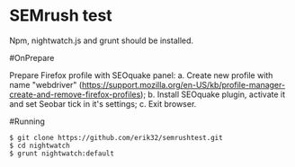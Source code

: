 # SEMrush test

Npm, nightwatch.js and grunt should be installed.



#OnPrepare

Prepare Firefox profile with SEOquake panel:
a. Create new profile with name "webdriver" (https://support.mozilla.org/en-US/kb/profile-manager-create-and-remove-firefox-profiles);
b. Install SEOquake plugin, activate it and set Seobar tick in it's settings;
c. Exit browser.

#Running

```
$ git clone https://github.com/erik32/semrushtest.git
$ cd nightwatch
$ grunt nightwatch:default
```
